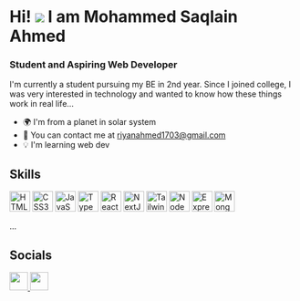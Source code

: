 Hi! ![](https://user-images.githubusercontent.com/18350557/176309783-0785949b-9127-417c-8b55-ab5a4333674e.gif) I am Mohammed Saqlain Ahmed
=======================================================================================================================================

### Student and Aspiring Web Developer

I'm currently a student pursuing my BE in 2nd year. Since I joined college, I was very interested in technology and wanted to know how these things work in real life...

- 🌍 I'm from a planet in solar system
- 📧 You can contact me at [riyanahmed1703@gmail.com](mailto:riyanahmed1703@gmail.com)
- 💡 I'm  learning web dev

## Skills
<a href="https://developer.mozilla.org/en-US/docs/Glossary/HTML5" target="_blank" rel="noreferrer"><img src="https://img.icons8.com/external-tal-revivo-shadow-tal-revivo/512/external-html-5-is-a-software-solution-stack-that-defines-the-properties-and-behaviors-of-web-page-logo-shadow-tal-revivo.png" width="36" height="36" alt="HTML5" /></a>
<a href="https://www.w3.org/TR/CSS/#css" target="_blank" rel="noreferrer"><img src="https://img.icons8.com/color/512/css3.png" width="36" height="36" alt="CSS3" /></a>
<a href="https://developer.mozilla.org/en-US/docs/Web/JavaScript" target="_blank" rel="noreferrer"><img src="https://img.icons8.com/color/512/javascript.png" width="36" height="36" alt="JavaScript" /></a>
<a href="https://www.typescriptlang.org/" target="_blank" rel="noreferrer"><img src="https://img.icons8.com/color/512/typescript.png" width="36" height="36" alt="TypeScript" /></a>
<a href="https://reactjs.org/" target="_blank" rel="noreferrer"><img src="https://img.icons8.com/plasticine/512/react.png" width="36" height="36" alt="React" /></a>
<a href="https://nextjs.org/docs" target="_blank" rel="noreferrer"><img src="https://img.icons8.com/color/512/nextjs.png" width="36" height="36" alt="NextJs" /></a>
<a href="https://tailwindcss.com/" target="_blank" rel="noreferrer"><img src="https://upload.wikimedia.org/wikipedia/commons/thumb/d/d5/Tailwind_CSS_Logo.svg/900px-Tailwind_CSS_Logo.svg.png?20211001194333" width="36" height="36" alt="TailwindCSS" /></a>
<a href="https://nodejs.org/en/" target="_blank" rel="noreferrer"><img src="https://img.icons8.com/fluency/512/node-js.png" width="36" height="36" alt="NodeJS" /></a>
<a href="https://expressjs.com/" target="_blank" rel="noreferrer"><img src="https://img.icons8.com/nolan/512/express-js.png" width="36" height="36" alt="Express" /></a>
<a href="https://www.mongodb.com/" target="_blank" rel="noreferrer"><img src="https://img.icons8.com/color/512/mongodb.png" width="36" height="36" alt="MongoDB" /></a>

...

## Socials
<p align="left">
  <a href="https://www.github.com/mdsaqlainahmed786" target="_blank" rel="noreferrer">
    <img src="https://img.icons8.com/3d-fluency/512/github.png" width="32" height="32" />
  </a>
  <a href="https://www.linkedin.com/in/md-saqlain-ahmed-b7720130a/" target="_blank" rel="noreferrer">
    <img src="https://img.icons8.com/fluency/512/linkedin.png" width="32" height="32" />
  </a>
</p>

